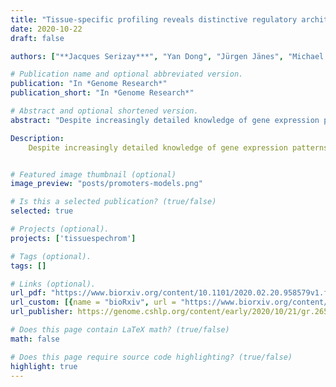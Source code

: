 ```yaml
---
title: "Tissue-specific profiling reveals distinctive regulatory architectures for ubiquitous, germline and somatic genes"
date: 2020-10-22
draft: false

authors: ["**Jacques Serizay***", "Yan Dong", "Jürgen Jänes", "Michael Chesney", "Chiara Cerrato", "Julie Ahringer"]

# Publication name and optional abbreviated version.
publication: "In *Genome Research*"
publication_short: "In *Genome Research*"

# Abstract and optional shortened version.
abstract: "Despite increasingly detailed knowledge of gene expression patterns, the regulatory architectures that drive them are not well understood. To address this, we compared transcriptional and regulatory element activities across five adult tissues of C. elegans, covering ∼90% of cells, and defined regulatory grammars associated with ubiquitous, germline and somatic tissue-specific gene expression patterns. We find architectural features that distinguish two major promoter types. Germline-specific and ubiquitously-active promoters have well positioned +1 and −1 nucleosomes associated with a periodic 10-bp WW signal. Somatic tissue-specific promoters lack these features, have wider nucleosome depleted regions, and are more enriched for core promoter elements, which surprisingly differ between tissues. A 10-bp periodic WW signal is also associated with +1 nucleosomes of ubiquitous promoters in fly and zebrafish but is not detected in mouse and human. Our results demonstrate fundamental differences in regulatory architectures of germline-active and somatic tissue-specific genes and provide a key resource for future studies."

Description:
    Despite increasingly detailed knowledge of gene expression patterns, the regulatory architectures that drive them are not well understood. To address this, we compared transcriptional and regulatory element activities across five adult tissues of C. elegans, covering ∼90% of cells, and defined regulatory grammars associated with ubiquitous, germline and somatic tissue-specific gene expression patterns. We find architectural features...


# Featured image thumbnail (optional)
image_preview: "posts/promoters-models.png"

# Is this a selected publication? (true/false)
selected: true

# Projects (optional).
projects: ['tissuespechrom']

# Tags (optional).
tags: []

# Links (optional).
url_pdf: "https://www.biorxiv.org/content/10.1101/2020.02.20.958579v1.full.pdf+html"
url_custom: [{name = "bioRxiv", url = "https://www.biorxiv.org/content/10.1101/2020.02.20.958579v1.full.pdf+html"}]
url_publisher: https://genome.cshlp.org/content/early/2020/10/21/gr.265934.120.abstract

# Does this page contain LaTeX math? (true/false)
math: false

# Does this page require source code highlighting? (true/false)
highlight: true
---
```

